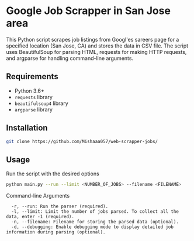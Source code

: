 # Google Job Scrapper in San Jose area

This Python script scrapes job listings from Googl'es sareers page for a specified location (San Jose, CA) and stores the data in CSV file. The script uses BeautifulSoup for parsing HTML, requests for making HTTP requests, and argparse for handling command-line arguments.

## Requirements

- Python 3.6+
- `requests` library
- `beautifulsoup4` library
- `argparse` library

## Installation
```bash
git clone https://github.com/Mishaaa057/web-scrapper-jobs/
```

## Usage

Run the script with the desired options
```bash
python main.py --run --limit <NUMBER_OF_JOBS> --filename <FILENAME>
```

Command-line Arguments 
```
  -r, --run: Run the parser (required).
  -l, --limit: Limit the number of jobs parsed. To collect all the data, enter -1 (required).
  -n, --filename: Filename for storing the parsed data (optional).
  -d, --debugging: Enable debugging mode to display detailed job information during parsing (optional).
```
